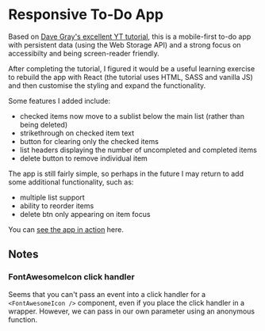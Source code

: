 # Responsive To-Do App

Based on [Dave Gray's excellent YT tutorial](https://youtu.be/y51Cv4wnsPw), this is a mobile-first to-do app with persistent data (using the Web Storage API) and a strong focus on accessibilty and being screen-reader friendly.

After completing the tutorial, I figured it would be a useful learning exercise to rebuild the app with React (the tutorial uses HTML, SASS and vanilla JS) and then customise the styling and expand the functionality.

Some features I added include:

- checked items now move to a sublist below the main list (rather than being deleted)
- strikethrough on checked item text
- button for clearing only the checked items
- list headers displaying the number of uncompleted and completed items
- delete button to remove individual item

The app is still fairly simple, so perhaps in the future I may return to add some additional functionality, such as:

- multiple list support
- ability to reorder items
- delete btn only appearing on item focus

You can [see the app in action](https://caffeinated-todo-app.netlify.app/) here.

## Notes

### FontAwesomeIcon click handler

Seems that you can't pass an event into a click handler for a `<FontAwesomeIcon />` component, even if you place the click handler in a wrapper. However, we can pass in our own parameter using an anonymous function.
